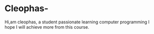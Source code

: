 # Cleophas-
Hi,am cleophas, a student passionate learning computer programming I hope I will achieve more from this course.
